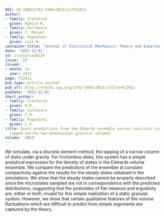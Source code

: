 ```yaml
---
DOI: 10.1088/1742-5468/2013/12/P12012
author:
- family: Irastorza
  given: Ramiro M.
- family: Carlevaro
  given: C. Manuel
- family: Pugnaloni
  given: Luis A.
container_title: 'Journal of Statistical Mechanics: Theory and Experiment'
date: '2013-12-01'
id: irastorza2013b
issue: '12'
issued:
- month: 12
  year: 2013
page: P12012
pub_type: article-journal
pub_url: http://stacks.iop.org/1742-5468/2013/i=12/a=P12012
pubdate: '2013-12-01'
short_author:
- family: Irastorza
  given: R.M.
- family: Carlevaro
  given: C.M.
- family: Pugnaloni
  given: L.A.
title: Exact predictions from the Edwards ensemble versus realistic simulations of
  tapped narrow two-dimensional granular columns
volume: '2013'
---
```

We simulate, via a discrete element method, the tapping of a narrow column of disks under gravity. For frictionless disks, this system has a simple analytical expression for the density of states in the Edwards volume ensemble. We compare the predictions of the ensemble at constant compactivity against the results for the steady states obtained in the simulations. We show that the steady states cannot be properly described since the microstates sampled are not in correspondence with the predicted distributions, suggesting that the postulates of flat measure and ergodicity are, either or both, invalid for this simple realization of a static granular system. However, we show that certain qualitative features of the volume fluctuations which are difficult to predict from simple arguments are captured by the theory.

